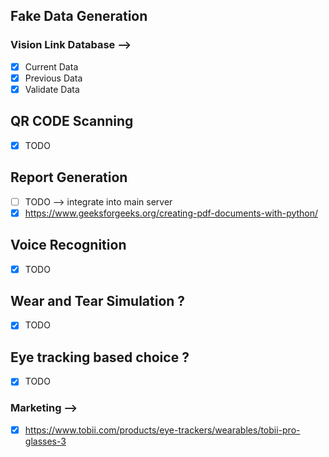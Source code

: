 ## Fake Data Generation
### Vision Link Database -->
- [x] Current Data
- [x] Previous Data 
 - [x] Validate Data 

## QR CODE Scanning
- [x] TODO
## Report Generation
- [ ] TODO --> integrate into main server
- [x] https://www.geeksforgeeks.org/creating-pdf-documents-with-python/

## Voice Recognition
- [x] TODO

## Wear and Tear Simulation ?
- [x] TODO


## Eye tracking based choice ?
- [x] TODO
### Marketing --> 
- [x] https://www.tobii.com/products/eye-trackers/wearables/tobii-pro-glasses-3